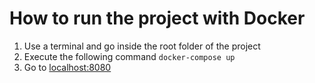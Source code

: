 # How to run the project with Docker

1. Use a terminal and go inside the root folder of the project
2. Execute the following command `docker-compose up`
3. Go to [localhost:8080](http://localhost:8080/)